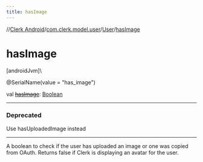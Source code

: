 ```yaml
---
title: hasImage
---
```

//[Clerk Android](../../../index.html)/[com.clerk.model.user](../index.html)/[User](index.html)/[hasImage](has-image.html)



# hasImage



[androidJvm]\




@SerialName(value = &quot;has_image&quot;)



val [~~hasImage~~](has-image.html): [Boolean](https://kotlinlang.org/api/latest/jvm/stdlib/kotlin-stdlib/kotlin/-boolean/index.html)

---

### Deprecated



Use hasUploadedImage instead

---


A boolean to check if the user has uploaded an image or one was copied from OAuth. Returns false if Clerk is displaying an avatar for the user.




